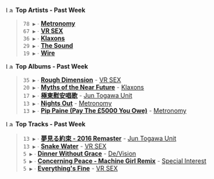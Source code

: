 <!--START_LASTFM_ARTISTS:{"period": "7day", "rows": 5}-->
<a href="https://last.fm" target="_blank"><img src="https://user-images.githubusercontent.com/17434202/215290617-e793598d-d7c9-428f-9975-156db1ba89cc.svg" alt="Last.fm Logo" width="18" height="13"/></a> **Top Artists - Past Week**

> `78 ▶️` ∙ **[Metronomy](https://www.last.fm/music/Metronomy)**<br/>
> `67 ▶️` ∙ **[VR SEX](https://www.last.fm/music/VR+SEX)**<br/>
> `36 ▶️` ∙ **[Klaxons](https://www.last.fm/music/Klaxons)**<br/>
> `29 ▶️` ∙ **[The Sound](https://www.last.fm/music/The+Sound)**<br/>
> `19 ▶️` ∙ **[Wire](https://www.last.fm/music/Wire)**<br/>
<!--END_LASTFM_ARTISTS-->

<!--START_LASTFM_ALBUMS:{"period": "7day", "rows": 5}-->
<a href="https://last.fm" target="_blank"><img src="https://user-images.githubusercontent.com/17434202/215290617-e793598d-d7c9-428f-9975-156db1ba89cc.svg" alt="Last.fm Logo" width="18" height="13"/></a> **Top Albums - Past Week**

> `35 ▶️` ∙ **[Rough Dimension](https://www.last.fm/music/VR+SEX/Rough+Dimension)** - [VR SEX](https://www.last.fm/music/VR+SEX)<br/>
> `20 ▶️` ∙ **[Myths of the Near Future](https://www.last.fm/music/Klaxons/Myths+of+the+Near+Future)** - [Klaxons](https://www.last.fm/music/Klaxons)<br/>
> `17 ▶️` ∙ **[極東慰安唱歌](https://www.last.fm/music/Jun+Togawa+Unit/%E6%A5%B5%E6%9D%B1%E6%85%B0%E5%AE%89%E5%94%B1%E6%AD%8C)** - [Jun Togawa Unit](https://www.last.fm/music/Jun+Togawa+Unit)<br/>
> `13 ▶️` ∙ **[Nights Out](https://www.last.fm/music/Metronomy/Nights+Out)** - [Metronomy](https://www.last.fm/music/Metronomy)<br/>
> `13 ▶️` ∙ **[Pip Paine (Pay The £5000 You Owe)](https://www.last.fm/music/Metronomy/Pip+Paine+(Pay+The+%C2%A35000+You+Owe))** - [Metronomy](https://www.last.fm/music/Metronomy)<br/>
<!--END_LASTFM_ALBUMS-->

<!--START_LASTFM_TRACKS:{"period": "7day", "rows": 5}-->
<a href="https://last.fm" target="_blank"><img src="https://user-images.githubusercontent.com/17434202/215290617-e793598d-d7c9-428f-9975-156db1ba89cc.svg" alt="Last.fm Logo" width="18" height="13"/></a> **Top Tracks - Past Week**

> `13 ▶️` ∙ **[夢見る約束 - 2016 Remaster](https://www.last.fm/music/Jun+Togawa+Unit/_/%E5%A4%A2%E8%A6%8B%E3%82%8B%E7%B4%84%E6%9D%9F+-+2016+Remaster)** - [Jun Togawa Unit](https://www.last.fm/music/Jun+Togawa+Unit)<br/>
> `13 ▶️` ∙ **[Snake Water](https://www.last.fm/music/VR+SEX/_/Snake+Water)** - [VR SEX](https://www.last.fm/music/VR+SEX)<br/>
> `5 ▶️` ∙ **[Dinner Without Grace](https://www.last.fm/music/De%2FVision/_/Dinner+Without+Grace)** - [De/Vision](https://www.last.fm/music/De%2FVision)<br/>
> `5 ▶️` ∙ **[Concerning Peace - Machine Girl Remix](https://www.last.fm/music/Special+Interest/_/Concerning+Peace+-+Machine+Girl+Remix)** - [Special Interest](https://www.last.fm/music/Special+Interest)<br/>
> `5 ▶️` ∙ **[Everything's Fine](https://www.last.fm/music/VR+SEX/_/Everything%27s+Fine)** - [VR SEX](https://www.last.fm/music/VR+SEX)<br/>
<!--END_LASTFM_TRACKS-->